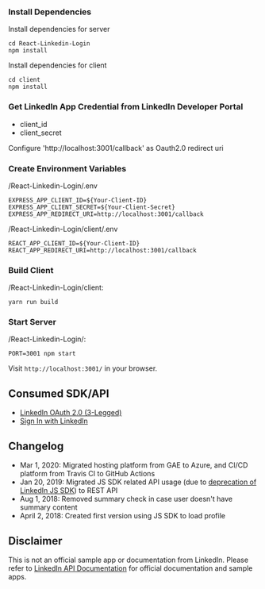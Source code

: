 

### Install Dependencies

Install dependencies for server

```shell
cd React-Linkedin-Login
npm install
```

Install dependencies for client

```shell
cd client
npm install
```

### Get LinkedIn App Credential from LinkedIn Developer Portal

- client_id
- client_secret

Configure 'http://localhost:3001/callback' as Oauth2.0 redirect uri

### Create Environment Variables

/React-Linkedin-Login/.env

```shell
EXPRESS_APP_CLIENT_ID=${Your-Client-ID}
EXPRESS_APP_CLIENT_SECRET=${Your-Client-Secret}
EXPRESS_APP_REDIRECT_URI=http://localhost:3001/callback
```

/React-Linkedin-Login/client/.env

```shell
REACT_APP_CLIENT_ID=${Your-Client-ID}
REACT_APP_REDIRECT_URI=http://localhost:3001/callback
```

### Build Client

/React-Linkedin-Login/client:

```shell
yarn run build
```

### Start Server

/React-Linkedin-Login/:

```shell
PORT=3001 npm start
```

Visit `http://localhost:3001/` in your browser.

## Consumed SDK/API

- [LinkedIn OAuth 2.0 (3-Legged)](https://docs.microsoft.com/en-us/linkedin/shared/authentication/authorization-code-flow?context=linkedin/consumer/context)
- [Sign In with LinkedIn](https://docs.microsoft.com/en-us/linkedin/consumer/integrations/self-serve/sign-in-with-linkedin?context=linkedin/consumer/context)

## Changelog

- Mar 1, 2020: Migrated hosting platform from GAE to Azure, and CI/CD platform from Travis CI to GitHub Actions
- Jan 20, 2019: Migrated JS SDK related API usage (due to [deprecation of LinkedIn JS SDK](https://engineering.linkedin.com/blog/2018/12/developer-program-updates)) to REST API
- Aug 1, 2018: Removed summary check in case user doesn't have summary content
- April 2, 2018: Created first version using JS SDK to load profile

## Disclaimer

This is not an official sample app or documentation from LinkedIn. Please refer to [LinkedIn API Documentation](https://docs.microsoft.com/en-us/linkedin/) for official documentation and sample apps.
